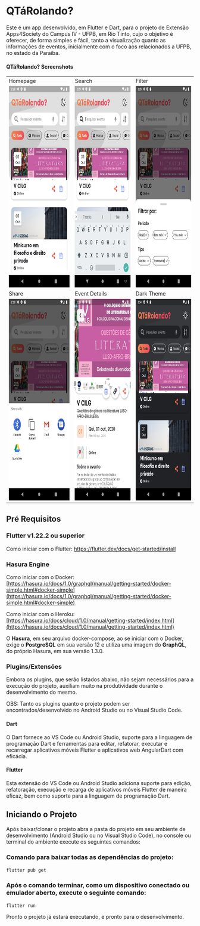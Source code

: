 # QTáRolando?

Este é um app desenvolvido, em Flutter e Dart, para o projeto de Extensão Apps4Society do Campus IV - UFPB, em Rio Tinto, cujo o objetivo é oferecer, de forma simples e fácil, tanto a visualização quanto as informações de eventos, inicialmente com o foco aos relacionados a UFPB, no estado da Paraíba.

#### QTáRolando? Screenshots

<table>
  <tr>
    <td>Homepage</td>
    <td>Search</td>
    <td>Filter</td>
  </tr>
  <tr>
    <td><img src="screenshots/Homepage-Light.png" width=270 height=540></td>
    <td><img src="screenshots/Search.png" width=270 height=540></td>
    <td><img src="screenshots/Filter.png" width=270 height=540></td>
  </tr>
  <tr>
    <td>Share</td>
    <td>Event Details</td>
    <td>Dark Theme</td>
  </tr>
  <tr>
    <td><img src="screenshots/Share.png" width=270 height=540></td>
    <td><img src="screenshots/Event-Details.png" width=270 height=540></td>
    <td><img src="screenshots/HomePage-Dark.png" width=270 height=540></td>
  </tr>
 </table>

## Pré Requisitos
### Flutter v1.22.2 ou superior
Como iniciar com o Flutter: https://flutter.dev/docs/get-started/install
### Hasura Engine
Como iniciar com o Docker: [https://hasura.io/docs/1.0/graphql/manual/getting-started/docker-simple.html#docker-simple](https://hasura.io/docs/1.0/graphql/manual/getting-started/docker-simple.html#docker-simple)

Como iniciar com o Heroku: [https://hasura.io/docs/cloud/1.0/manual/getting-started/index.html](https://hasura.io/docs/cloud/1.0/manual/getting-started/index.html)

O **Hasura**, em seu arquivo docker-compose, ao se iniciar com o Docker, exige o **PostgreSQL** em sua versão 12 e utiliza uma imagem do **GraphQL**, do próprio Hasura, em sua versão 1.3.0.

### Plugins/Extensões
Embora os plugins, que serão listados abaixo, não sejam necessários para a execução do projeto, auxiliam muito na produtividade durante o desenvolvimento do mesmo.

OBS: Tanto os plugins quanto o projeto podem ser encontrados/desenvolvido no Android Studio ou no Visual Studio Code.

#### Dart
O Dart  fornece ao VS Code ou Android Studio, suporte para a linguagem de programação Dart e  ferramentas para editar, refatorar, executar e recarregar aplicativos móveis Flutter e aplicativos web AngularDart com eficácia.
#### Flutter
Esta extensão do VS Code ou Android Studio adiciona suporte para edição, refatoração, execução e recarga de aplicativos móveis Flutter de maneira eficaz, bem como suporte para a linguagem de programação Dart.

## Iniciando o Projeto
Após baixar/clonar o projeto abra a pasta do projeto em seu ambiente de desenvolvimento (Android Studio ou no Visual Studio Code), no console ou terminal do ambiente execute os seguintes comandos:

### Comando para baixar todas as dependências do projeto:
```{sh}
flutter pub get
```
### Após o comando terminar, como um dispositivo conectado ou emulador aberto, execute o seguinte comando:
```{sh}
flutter run
```
Pronto o projeto já estará executando, e pronto para o desenvolvimento.
